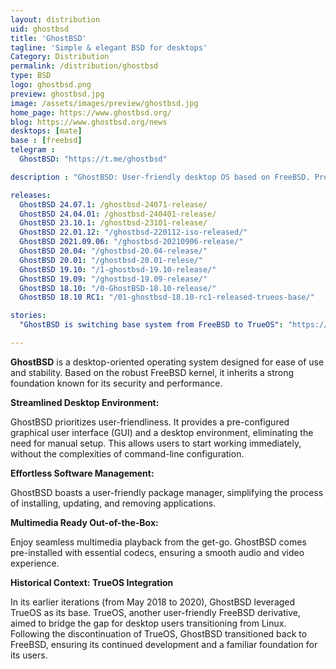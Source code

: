 ```yaml
---
layout: distribution
uid: ghostbsd
title: 'GhostBSD'
tagline: 'Simple & elegant BSD for desktops'
Category: Distribution
permalink: /distribution/ghostbsd
type: BSD
logo: ghostbsd.png
preview: ghostbsd.jpg
image: /assets/images/preview/ghostbsd.jpg
home_page: https://www.ghostbsd.org/
blog: https://www.ghostbsd.org/news
desktops: [mate]
base : [freebsd]
telegram : 
  GhostBSD: "https://t.me/ghostbsd"

description : "GhostBSD: User-friendly desktop OS based on FreeBSD. Pre-configured GUI, easy software management & multimedia support. Enjoy desktop computing simplicity."

releases:
  GhostBSD 24.07.1: /ghostbsd-24071-release/
  GhostBSD 24.04.01: /ghostbsd-240401-release/
  GhostBSD 23.10.1: /ghostbsd-23101-release/
  GhostBSD 22.01.12: "/ghostbsd-220112-iso-released/"
  GhostBSD 2021.09.06: "/ghostbsd-20210906-release/"
  GhostBSD 20.04: "/ghostbsd-20.04-release/"
  GhostBSD 20.01: "/ghostbsd-20.01-relese/"
  GhostBSD 19.10: "/1-ghostbsd-19.10-release/"
  GhostBSD 19.09: "/ghostbsd-19.09-release/"
  GhostBSD 18.10: "/0-GhostBSD-18.10-release/"
  GhostBSD 18.10 RC1: "/01-ghostbsd-18.10-rc1-released-trueos-base/"

stories:
  "GhostBSD is switching base system from FreeBSD to TrueOS": "https://open-source-feed.blogspot.com/2018/05/ghostbsd-is-switching-base-system-from.html"

---
```


**GhostBSD** is a desktop-oriented operating system designed for ease of use and stability. Based on the robust FreeBSD kernel, it inherits a strong foundation known for its security and performance. 

**Streamlined Desktop Environment:**

GhostBSD prioritizes user-friendliness. It provides a pre-configured graphical user interface (GUI) and a desktop environment, eliminating the need for manual setup. This allows users to start working immediately, without the complexities of command-line configuration.

**Effortless Software Management:**

GhostBSD boasts a user-friendly package manager, simplifying the process of installing, updating, and removing applications. 

**Multimedia Ready Out-of-the-Box:**

Enjoy seamless multimedia playback from the get-go. GhostBSD comes pre-installed with essential codecs, ensuring a smooth audio and video experience.

**Historical Context: TrueOS Integration**

In its earlier iterations (from May 2018 to 2020), GhostBSD leveraged TrueOS as its base. TrueOS, another user-friendly FreeBSD derivative, aimed to bridge the gap for desktop users transitioning from Linux. Following the discontinuation of TrueOS, GhostBSD transitioned back to FreeBSD, ensuring its continued development and a familiar foundation for its users.
